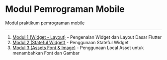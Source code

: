 # Modul Pemrograman Mobile
Modul praktikum pemrograman mobile

---

1. [Modul 1 (Widget - Layout)](https://github.com/NazirArifin/modulmobile/blob/master/ComponentLayout.md) - Pengenalan Widget dan Layout Dasar Flutter
2. [Modul 2 (Stateful Widget)](https://github.com/NazirArifin/modulmobile/blob/master/StatefulWidget.md) - Penggunaan Stateful Widget
3. [Modul 3 (Assets Font & Image)](https://github.com/NazirArifin/modulmobile/blob/master/StatefulWidget.md) - Penggunaan Local Asset untuk menambahkan Font dan Gambar

